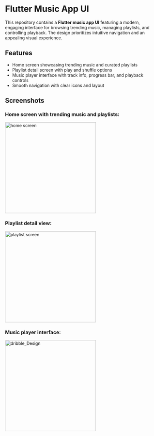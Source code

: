 # Flutter Music App UI

This repository contains a **Flutter music app UI** featuring a modern, engaging interface for browsing trending music, managing playlists, and controlling playback. The design prioritizes intuitive navigation and an appealing visual experience.

## Features

- Home screen showcasing trending music and curated playlists  
- Playlist detail screen with play and shuffle options  
- Music player interface with track info, progress bar, and playback controls  
- Smooth navigation with clear icons and layout  
 

## Screenshots

### Home screen with trending music and playlists:  
<img width="300"  alt="home screen" src= "https://github.com/user-attachments/assets/4ca484fe-000a-43ab-9ea6-2f75424f931b"/>




### Playlist detail view:  
<img width="300"  alt="playlist screen" src="https://github.com/user-attachments/assets/0ceb7d81-a720-4d81-8175-3ab5df999635" />




### Music player interface:  
<img width="300"  alt="dribble_Design" src= "https://github.com/user-attachments/assets/11d571cd-7fff-4ed8-a52c-718ddef34e48"/>



